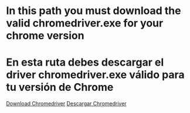 # In this path you must download the valid chromedriver.exe for your chrome version
# En esta ruta debes descargar el driver chromedriver.exe válido para tu versión de Chrome
[Download Chromedriver](https://chromedriver.chromium.org/downloads) [Descargar Chromedriver](https://chromedriver.chromium.org/downloads)
